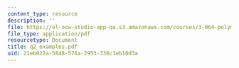 ```yaml
---
content_type: resource
description: ''
file: https://ol-ocw-studio-app-qa.s3.amazonaws.com/courses/3-064-polymer-engineering-fall-2003/21eb022a5848576a2953336c1eb10d3a_q2_examples.pdf
file_type: application/pdf
resourcetype: Document
title: q2_examples.pdf
uid: 21eb022a-5848-576a-2953-336c1eb10d3a
---
```


